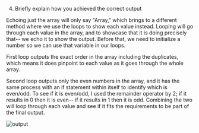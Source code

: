 4. Briefly explain how you achieved the correct output

Echoing just the array will only say "Array," which brings to a different method where we use the loops to show each value instead. Looping will go through each value in the array, and to showcase that it is doing precisely that-- we echo it to show the output. Before that, we need to initialize a number so we can use that variable in our loops.

First loop outputs the exact order in the array including the duplicates, which means it does pinpoint to each value as it goes through the whole array.

Second loop outputs only the even numbers in the array, and it has the same process with an if statement within itself to identify which is even/odd. To see if it is even/odd, I used the remainder operator by 2; if it results in 0 then it is even-- if it results in 1 then it is odd. Combining the two will loop through each value and see if it fits the requirements to be part of the final output.


![output](https://i.gyazo.com/df2d14c1d4ba6ab66b12de27d9ff3bc2.png)
